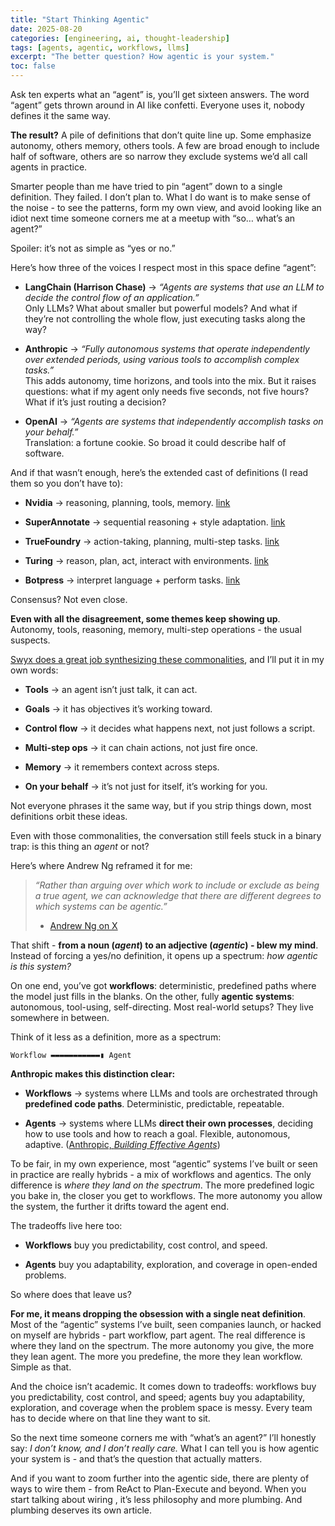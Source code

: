 ```yaml
---
title: "Start Thinking Agentic"
date: 2025-08-20
categories: [engineering, ai, thought-leadership]
tags: [agents, agentic, workflows, llms]
excerpt: "The better question? How agentic is your system."
toc: false
---
```


Ask ten experts what an “agent” is, you’ll get sixteen answers. The word “agent” gets thrown around in AI like confetti. Everyone uses it, nobody defines it the same way.

**The result?** A pile of definitions that don’t quite line up. Some emphasize autonomy, others memory, others tools. A few are broad enough to include half of software, others are so narrow they exclude systems we’d all call agents in practice.

Smarter people than me have tried to pin “agent” down to a single definition. They failed. I don’t plan to. What I do want is to make sense of the noise - to see the patterns, form my own view, and avoid looking like an idiot next time someone corners me at a meetup with “so… what’s an agent?”

Spoiler: it’s not as simple as “yes or no.”

Here’s how three of the voices I respect most in this space define “agent”:

- **LangChain (Harrison Chase)** → _“Agents are systems that use an LLM to decide the control flow of an application.”_  
    Only LLMs? What about smaller but powerful models? And what if they’re not controlling the whole flow, just executing tasks along the way?
    
- **Anthropic** → _“Fully autonomous systems that operate independently over extended periods, using various tools to accomplish complex tasks.”_  
    This adds autonomy, time horizons, and tools into the mix. But it raises questions: what if my agent only needs five seconds, not five hours? What if it’s just routing a decision?
    
- **OpenAI** → _“Agents are systems that independently accomplish tasks on your behalf.”_  
    Translation: a fortune cookie. So broad it could describe half of software.

And if that wasn’t enough, here’s the extended cast of definitions (I read them so you don’t have to):

- **Nvidia** → reasoning, planning, tools, memory. [link](https://developer.nvidia.com/blog/introduction-to-llm-agents)
    
- **SuperAnnotate** → sequential reasoning + style adaptation. [link](https://www.superannotate.com/blog/llm-agents)
    
- **TrueFoundry** → action-taking, planning, multi-step tasks. [link](https://www.truefoundry.com/blog/llm-agents)
    
- **Turing** → reason, plan, act, interact with environments. [link](https://www.turing.com/resources/what-are-llm-agents-and-how-to-implement)
    
- **Botpress** → interpret language + perform tasks. [link](https://botpress.com/blog/llm-agents)
    

Consensus? Not even close.

**Even with all the disagreement, some themes keep showing up**. Autonomy, tools, reasoning, memory, multi-step operations - the usual suspects.

[Swyx does a great job synthesizing these commonalities](https://www.latent.space/p/agent), and I’ll put it in my own words:

- **Tools** → an agent isn’t just talk, it can act.
    
- **Goals** → it has objectives it’s working toward.
    
- **Control flow** → it decides what happens next, not just follows a script.
    
- **Multi-step ops** → it can chain actions, not just fire once.
    
- **Memory** → it remembers context across steps.
    
- **On your behalf** → it’s not just for itself, it’s working for you.
    

Not everyone phrases it the same way, but if you strip things down, most definitions orbit these ideas.

Even with those commonalities, the conversation still feels stuck in a binary trap: is this thing an _agent_ or not?

Here’s where Andrew Ng reframed it for me:

> _“Rather than arguing over which work to include or exclude as being a true agent, we can acknowledge that there are different degrees to which systems can be agentic.”_  
> - [Andrew Ng on X](https://x.com/AndrewYNg/status/1801295202788983136)

That shift - **from a noun (_agent_) to an adjective (_agentic_) - blew my mind**. Instead of forcing a yes/no definition, it opens up a spectrum: _how agentic is this system?_

On one end, you’ve got **workflows**: deterministic, predefined paths where the model just fills in the blanks. On the other, fully **agentic systems**: autonomous, tool-using, self-directing. Most real-world setups? They live somewhere in between.

Think of it less as a definition, more as a spectrum:

`Workflow ▬▬▬▬▬▬▬▬▬▬▬▮ Agent`

**Anthropic makes this distinction clear:**

- **Workflows** → systems where LLMs and tools are orchestrated through **predefined code paths**. Deterministic, predictable, repeatable.
    
- **Agents** → systems where LLMs **direct their own processes**, deciding how to use tools and how to reach a goal. Flexible, autonomous, adaptive. ([Anthropic, _Building Effective Agents_](https://www.anthropic.com/research/building-effective-agents))
    

To be fair, in my own experience, most “agentic” systems I’ve built or seen in practice are really hybrids - a mix of workflows and agentics. The only difference is _where they land on the spectrum_. The more predefined logic you bake in, the closer you get to workflows. The more autonomy you allow the system, the further it drifts toward the agent end.

The tradeoffs live here too:

- **Workflows** buy you predictability, cost control, and speed.
    
- **Agents** buy you adaptability, exploration, and coverage in open-ended problems.

So where does that leave us?

**For me, it means dropping the obsession with a single neat definition**. Most of the “agentic” systems I’ve built, seen companies launch, or hacked on myself are hybrids - part workflow, part agent. The real difference is where they land on the spectrum. The more autonomy you give, the more they lean agent. The more you predefine, the more they lean workflow. Simple as that.

And the choice isn’t academic. It comes down to tradeoffs: workflows buy you predictability, cost control, and speed; agents buy you adaptability, exploration, and coverage when the problem space is messy. Every team has to decide where on that line they want to sit.

So the next time someone corners me with “what’s an agent?” I’ll honestly say: _I don’t know, and I don’t really care._ What I can tell you is how agentic your system is - and that’s the question that actually matters.

And if you want to zoom further into the agentic side, there are plenty of ways to wire them - from ReAct to Plan-Execute and beyond. When you start talking about wiring , it’s less philosophy and more plumbing. And plumbing deserves its own article.